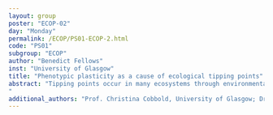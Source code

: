 ```yaml
---
layout: group
poster: "ECOP-02"
day: "Monday"
permalink: /ECOP/PS01-ECOP-2.html
code: "PS01"
subgroup: "ECOP"
author: "Benedict Fellows"
inst: "University of Glasgow"
title: "Phenotypic plasticity as a cause of ecological tipping points"
abstract: "Tipping points occur in many ecosystems through environmental drivers, such as fishing, deforestation, and desertification. Understanding the causes of tipping points is vital to prevent dramatic population shifts and extinction events. Phenotypic plasticity, the ability of one genotype to express multiple phenotypes depending on environmental conditions, has a substantial but unknown implication on these tipping points. Potential consequences of phenotypic plasticity include loss, delay, and an inability to predict tipping points. Using a system of delay-differential equations that accurately replicate experimental data, we show how phenotypic plasticity can cause, change, and mask tipping points. Using simulations and analytical techniques, we determine how and why tipping points occur in this system, demonstrating that phenotypic plasticity is indispensable in many ecosystems to predict population dynamics.
"
additional_authors: "Prof. Christina Cobbold, University of Glasgow; Dr. Steven White, UK Centre for Ecology & Hydrology"
---
```

